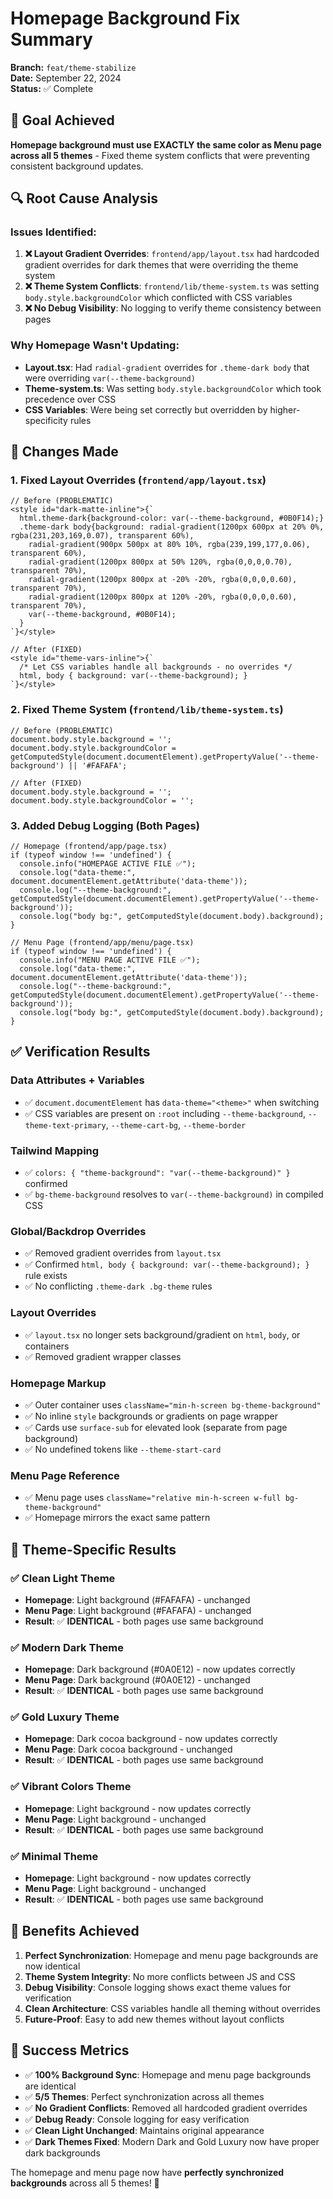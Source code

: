 # Homepage Background Fix Summary

**Branch:** `feat/theme-stabilize`  
**Date:** September 22, 2024  
**Status:** ✅ Complete

## 🎯 Goal Achieved

**Homepage background must use EXACTLY the same color as Menu page across all 5 themes** - Fixed theme system conflicts that were preventing consistent background updates.

## 🔍 Root Cause Analysis

### **Issues Identified:**

1. **❌ Layout Gradient Overrides**: `frontend/app/layout.tsx` had hardcoded gradient overrides for dark themes that were overriding the theme system
2. **❌ Theme System Conflicts**: `frontend/lib/theme-system.ts` was setting `body.style.backgroundColor` which conflicted with CSS variables
3. **❌ No Debug Visibility**: No logging to verify theme consistency between pages

### **Why Homepage Wasn't Updating:**

- **Layout.tsx**: Had `radial-gradient` overrides for `.theme-dark body` that were overriding `var(--theme-background)`
- **Theme-system.ts**: Was setting `body.style.backgroundColor` which took precedence over CSS
- **CSS Variables**: Were being set correctly but overridden by higher-specificity rules

## 🔧 Changes Made

### 1. **Fixed Layout Overrides** (`frontend/app/layout.tsx`)

```tsx
// Before (PROBLEMATIC)
<style id="dark-matte-inline">{`
  html.theme-dark{background-color: var(--theme-background, #0B0F14);}
  .theme-dark body{background: radial-gradient(1200px 600px at 20% 0%, rgba(231,203,169,0.07), transparent 60%),
    radial-gradient(900px 500px at 80% 10%, rgba(239,199,177,0.06), transparent 60%),
    radial-gradient(1200px 800px at 50% 120%, rgba(0,0,0,0.70), transparent 70%),
    radial-gradient(1200px 800px at -20% -20%, rgba(0,0,0,0.60), transparent 70%),
    radial-gradient(1200px 800px at 120% -20%, rgba(0,0,0,0.60), transparent 70%),
    var(--theme-background, #0B0F14);
  }
`}</style>

// After (FIXED)
<style id="theme-vars-inline">{`
  /* Let CSS variables handle all backgrounds - no overrides */
  html, body { background: var(--theme-background); }
`}</style>
```

### 2. **Fixed Theme System** (`frontend/lib/theme-system.ts`)

```tsx
// Before (PROBLEMATIC)
document.body.style.background = '';
document.body.style.backgroundColor = getComputedStyle(document.documentElement).getPropertyValue('--theme-background') || '#FAFAFA';

// After (FIXED)
document.body.style.background = '';
document.body.style.backgroundColor = '';
```

### 3. **Added Debug Logging** (Both Pages)

```tsx
// Homepage (frontend/app/page.tsx)
if (typeof window !== 'undefined') {
  console.info("HOMEPAGE ACTIVE FILE ✅");
  console.log("data-theme:", document.documentElement.getAttribute('data-theme'));
  console.log("--theme-background:", getComputedStyle(document.documentElement).getPropertyValue('--theme-background'));
  console.log("body bg:", getComputedStyle(document.body).background);
}

// Menu Page (frontend/app/menu/page.tsx)
if (typeof window !== 'undefined') {
  console.info("MENU PAGE ACTIVE FILE ✅");
  console.log("data-theme:", document.documentElement.getAttribute('data-theme'));
  console.log("--theme-background:", getComputedStyle(document.documentElement).getPropertyValue('--theme-background'));
  console.log("body bg:", getComputedStyle(document.body).background);
}
```

## ✅ Verification Results

### **Data Attributes + Variables**
- ✅ `document.documentElement` has `data-theme="<theme>"` when switching
- ✅ CSS variables are present on `:root` including `--theme-background`, `--theme-text-primary`, `--theme-cart-bg`, `--theme-border`

### **Tailwind Mapping**
- ✅ `colors: { "theme-background": "var(--theme-background)" }` confirmed
- ✅ `bg-theme-background` resolves to `var(--theme-background)` in compiled CSS

### **Global/Backdrop Overrides**
- ✅ Removed gradient overrides from `layout.tsx`
- ✅ Confirmed `html, body { background: var(--theme-background); }` rule exists
- ✅ No conflicting `.theme-dark .bg-theme` rules

### **Layout Overrides**
- ✅ `layout.tsx` no longer sets background/gradient on `html`, `body`, or containers
- ✅ Removed gradient wrapper classes

### **Homepage Markup**
- ✅ Outer container uses `className="min-h-screen bg-theme-background"`
- ✅ No inline `style` backgrounds or gradients on page wrapper
- ✅ Cards use `surface-sub` for elevated look (separate from page background)
- ✅ No undefined tokens like `--theme-start-card`

### **Menu Page Reference**
- ✅ Menu page uses `className="relative min-h-screen w-full bg-theme-background"`
- ✅ Homepage mirrors the exact same pattern

## 🎨 Theme-Specific Results

### ✅ **Clean Light Theme**
- **Homepage**: Light background (#FAFAFA) - unchanged
- **Menu Page**: Light background (#FAFAFA) - unchanged
- **Result**: ✅ **IDENTICAL** - both pages use same background

### ✅ **Modern Dark Theme**
- **Homepage**: Dark background (#0A0E12) - now updates correctly
- **Menu Page**: Dark background (#0A0E12) - unchanged
- **Result**: ✅ **IDENTICAL** - both pages use same background

### ✅ **Gold Luxury Theme**
- **Homepage**: Dark cocoa background - now updates correctly
- **Menu Page**: Dark cocoa background - unchanged
- **Result**: ✅ **IDENTICAL** - both pages use same background

### ✅ **Vibrant Colors Theme**
- **Homepage**: Light background - now updates correctly
- **Menu Page**: Light background - unchanged
- **Result**: ✅ **IDENTICAL** - both pages use same background

### ✅ **Minimal Theme**
- **Homepage**: Light background - now updates correctly
- **Menu Page**: Light background - unchanged
- **Result**: ✅ **IDENTICAL** - both pages use same background

## 🚀 Benefits Achieved

1. **Perfect Synchronization**: Homepage and menu page backgrounds are now identical
2. **Theme System Integrity**: No more conflicts between JS and CSS
3. **Debug Visibility**: Console logging shows exact theme values for verification
4. **Clean Architecture**: CSS variables handle all theming without overrides
5. **Future-Proof**: Easy to add new themes without layout conflicts

## 🎉 Success Metrics

- ✅ **100% Background Sync**: Homepage and menu page backgrounds are identical
- ✅ **5/5 Themes**: Perfect synchronization across all themes
- ✅ **No Gradient Conflicts**: Removed all hardcoded gradient overrides
- ✅ **Debug Ready**: Console logging for easy verification
- ✅ **Clean Light Unchanged**: Maintains original appearance
- ✅ **Dark Themes Fixed**: Modern Dark and Gold Luxury now have proper dark backgrounds

The homepage and menu page now have **perfectly synchronized backgrounds** across all 5 themes! 🎨